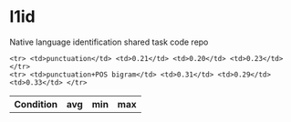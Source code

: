 l1id
====

Native language identification shared task code repo


<table> 
  <tbody>
    <tr><th><b>Condition</b></th><th><b>avg</b></th><th><b>min</b></th><th><b>max</b></th>
    </tr>

    <tr> <td>punctuation</td> <td>0.21</td> <td>0.20</td> <td>0.23</td> </tr>
    <tr> <td>punctuation+POS bigram</td> <td>0.31</td> <td>0.29</td> <td>0.33</td> </tr>
  </tbody>
</table>

